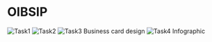 # OIBSIP
![Task1](https://user-images.githubusercontent.com/113457589/226809787-30b6a86a-5fea-473f-a347-3b506eabfa47.png)
![Task2](https://user-images.githubusercontent.com/113457589/226810283-df57e03b-b7c3-498b-aca1-6c0f02468029.png)
![Task3 Business card design](https://user-images.githubusercontent.com/113457589/226810856-d69bca11-4254-4a47-8105-2a4f714e8353.png)
![Task4 Infographic](https://user-images.githubusercontent.com/113457589/226811876-9e9ebda8-828e-4006-929b-b2e4954e3575.png)


